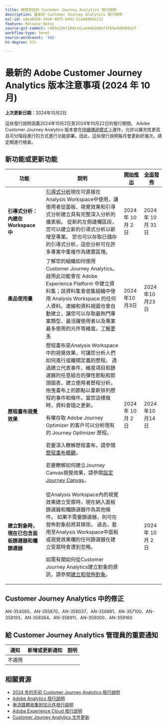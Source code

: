 ```yaml
---
title: 檢視目前的 Customer Journey Analytics 發行說明
description: 最新的 Customer Journey Analytics 發行說明
exl-id: e8eab856-34e0-4875-b441-b1e680b9e111
feature: Release Notes
source-git-commit: c403e2bbf20de3dca4440160ef3f69a9d0d60a2f
workflow-type: tm+mt
source-wordcount: '485'
ht-degree: 51%

---
```


# 最新的 Adobe Customer Journey Analytics 版本注意事項 (2024 年 10 月)

**上次更新日期**：2024年10月2日

這些發行說明涵蓋2024年10月2日至2024年10月22日的發行期間。 Adobe Customer Journey Analytics 版本會在[持續傳遞模式](releases.md)上運作，允許以擴充性更高且可分階段進行的方式進行功能部署。因此，這些發行說明每月會更新好幾次。請定期進行檢查。

## 新功能或更新功能

| 功能 | 說明 | [開始推出](releases.md) | [全面發佈](releases.md) |
| ----------- | ---------- | ------- | ---- |
| **引導式分析：內建在 Workspace 中** | [引導式分析](https://experienceleague.adobe.com/zh-hant/docs/analytics-platform/using/guided-analysis/overview)現在可直接在Analysis Workspace中使用，讓使用者從面板、視覺效果和引導式分析建立具有完整深入分析的儀表板。 從新的左側邊欄區段，您可以建立新的引導式分析以新增至專案。 您也可以存取已儲存的引導式分析，這些分析可在許多專案中重複作為建置區塊。 | 2024 年 10 月 2 日 | 2024 年 10 月 31 日 |
| **產品使用量** | 了解您的組織如何使用 Customer Journey Analytics。啟用此功能會在 Adob&#x200B;&#x200B;e Experience Platform 中建立資料集；該資料集會收集組織中使用 Analysis Workspace 的任何人資料。連線和資料視圖也會自動建立，讓您可以存取最熱門專案類型、最活躍使用者以及專案最多使用的元件等維度。[了解更多](https://experienceleague.adobe.com/en/docs/analytics-platform/using/tools/product-usage/usage-overview) | 2024年10月3日 | 2024年10月23日 |
| **歷程畫布視覺效果** | 歷程畫布是Analysis Workspace中的視覺效果，可讓您分析人們如何進行或離開定義的歷程。 透過建立代表事件、維度項目和篩選器的任意組合的彈性節點和箭頭圖表，建立使用者歷程分析。拖曳畫布上的節點以重新排列歷程的事件和條件。當您這樣做時，資料會隨之更新。<p>有權存取 Adobe Journey Optimizer 的客戶可以分析現有的 Journey Optimizer 歷程。<p>若要深入瞭解歷程畫布，請參閱[歷程畫布概觀](https://experienceleague.adobe.com/en/docs/analytics-platform/using/cja-workspace/visualizations/journey-canvas/journey-canvas)。<p>若要瞭解如何建立Journey Canvas視覺效果，請參閱[設定Journey Canvas](https://experienceleague.adobe.com/en/docs/analytics-platform/using/cja-workspace/visualizations/journey-canvas/configure-journey-canvas)。 | 2024 年 10 月 2 日 | 2024年10月14日 |
| **建立對象時，現在已包含面板篩選器和欄篩選器** | 從Analysis Workspace內的視覺效果建立受眾時，現在納入面板篩選器和欄篩選器作為其他條件。 如果不需要篩選器，則可在發佈對象前將其移除。 過去，套用至Analysis Workspace中面板或視覺效果欄的任何篩選器在建立受眾時會遭到忽略。<p>如需有關如何從Customer Journey Analytics建立對象的資訊，請參閱[建立和發佈對象](https://experienceleague.adobe.com/zh-hant/docs/analytics-platform/using/cja-components/audiences/publish)。 |  | 2024 年 10 月 2 日 |


## Customer Journey Analytics 中的修正

AN-354085、AN-355870、AN-356037、AN-356881、AN-357100、AN-358193、AN-358364、AN-358911、AN-359000、AN-359160

## 給 Customer Journey Analytics 管理員的重要通知

| 通知 | 新增或更新通知 | 說明 |
| --- | --- | --- |
| 不適用 | | |


## 相關資源

* [2024 年的先前 Customer Journey Analytics 發行說明](/help/release-notes/2024.md)
* [Adobe Analytics 發行說明](https://experienceleague.adobe.com/docs/analytics/release-notes/latest.html?lang=zh-hant)
* [串流媒體收集附加元件發行說明](https://experienceleague.adobe.com/docs/media-analytics/using/additional-resources/release-notes.html?lang=zh-hant)
* [Adobe Experience Cloud 發行說明](https://experienceleague.adobe.com/docs/release-notes/experience-cloud/current.html?lang=zh-hant)
* [Customer Journey Analytics 文件更新](/help/release-notes/doc-changes.md)
